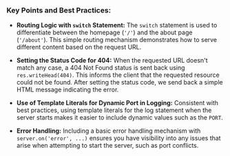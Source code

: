 ### Key Points and Best Practices:

- **Routing Logic with `switch` Statement:** The `switch` statement is used to differentiate between the homepage (`'/'`) and the about page (`'/about'`). This simple routing mechanism demonstrates how to serve different content based on the request URL.
  
- **Setting the Status Code for 404:** When the requested URL doesn't match any case, a 404 Not Found status is sent back using `res.writeHead(404)`. This informs the client that the requested resource could not be found. After setting the status code, we send back a simple HTML message indicating the error.

- **Use of Template Literals for Dynamic Port in Logging:** Consistent with best practices, using template literals for the log statement when the server starts makes it easier to include dynamic values such as the `PORT`.

- **Error Handling:** Including a basic error handling mechanism with `server.on('error', ...)` ensures you have visibility into any issues that arise when attempting to start the server, such as port conflicts.

